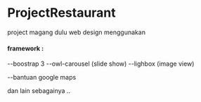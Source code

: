 # ProjectRestaurant
project magang dulu web design menggunakan 

<h4>framework :</h4> 
--boostrap 3
--owl-carousel (slide show)
--lighbox (image view)

--bantuan google maps

dan lain sebagainya ..


